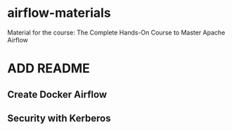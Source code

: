 # airflow-materials
Material for the course: The Complete Hands-On Course to Master Apache Airflow
# ADD README
## Create Docker Airflow 

## Security with Kerberos
